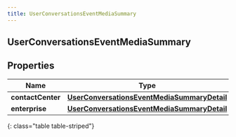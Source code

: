 ```yaml
---
title: UserConversationsEventMediaSummary
---
```

## UserConversationsEventMediaSummary


## Properties

| Name | Type | Description | Notes |
| ------------ | ------------- | ------------- | ------------- |
| **contactCenter** | <!----><!---->[**UserConversationsEventMediaSummaryDetail**](UserConversationsEventMediaSummaryDetail.html)<!----> |  |  [optional] |
| **enterprise** | <!----><!---->[**UserConversationsEventMediaSummaryDetail**](UserConversationsEventMediaSummaryDetail.html)<!----> |  |  [optional] |
{: class="table table-striped"}



